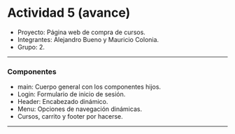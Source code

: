 # Actividad 5 (avance)

- Proyecto: Página web de compra de cursos.
- Integrantes: Alejandro Bueno y Mauricio Colonia.
- Grupo: 2.

----

### Componentes

- main: Cuerpo general con los componentes hijos.
- Login: Formulario de inicio de sesión.
- Header: Encabezado dinámico.
- Menu: Opciones de navegación dinámicas.
- Cursos, carrito y footer por hacerse.

----
